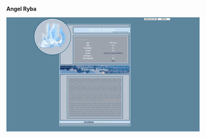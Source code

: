 **Angel Ryba**

![angel ryba](https://raw.githubusercontent.com/50345/aywas/main/pet%20profiles/angel%20ryba/6962c414_preview.jpg)
